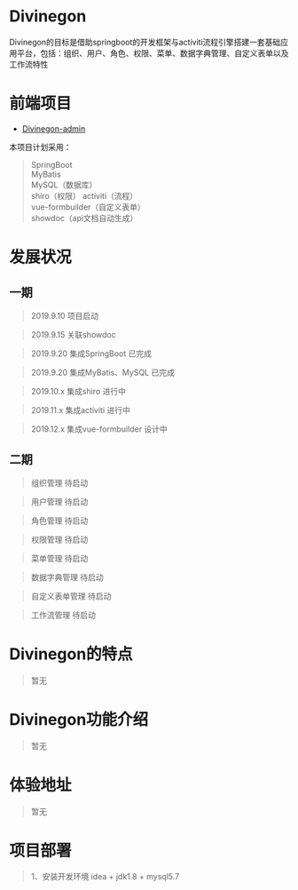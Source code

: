 # Divinegon
Divinegon的目标是借助springboot的开发框架与activiti流程引擎搭建一套基础应用平台，包括：组织、用户、角色、权限、菜单、数据字典管理、自定义表单以及工作流特性

# 前端项目
- [Divinegon-admin](https://github.com/about5211314/Divinegon-admin)

本项目计划采用：
>SpringBoot  
>MyBatis  
>MySQL（数据库）  
>shiro（权限）
>activiti（流程）  
>vue-formbuilder（自定义表单）  
>showdoc（api文档自动生成）  

# 发展状况

## 一期
>2019.9.10  项目启动

>2019.9.15  关联showdoc

>2019.9.20  集成SpringBoot        已完成 
   
>2019.9.20  集成MyBatis、MySQL    已完成

>2019.10.x  集成shiro             进行中

>2019.11.x  集成activiti          进行中

>2019.12.x  集成vue-formbuilder   设计中

## 二期
>组织管理 待启动

>用户管理 待启动

>角色管理 待启动

>权限管理 待启动

>菜单管理 待启动

>数据字典管理 待启动

>自定义表单管理 待启动

>工作流管理 待启动




# Divinegon的特点

>暂无

# Divinegon功能介绍

>暂无

# 体验地址

>暂无

# 项目部署

>1、安装开发环境 idea  + jdk1.8 + mysql5.7
    